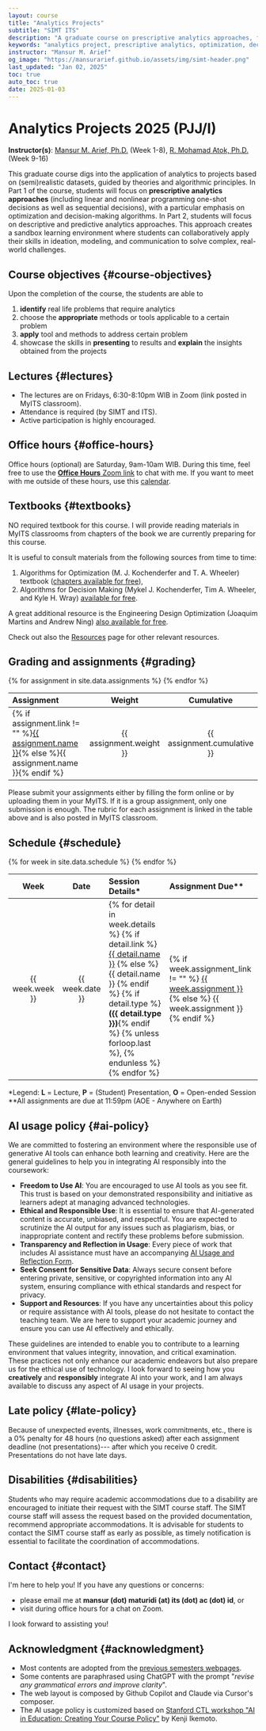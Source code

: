 ```yaml
---
layout: course
title: "Analytics Projects"
subtitle: "SIMT ITS"
description: "A graduate course on prescriptive analytics approaches, focusing on optimization and decision-making algorithms through hands-on group projects."
keywords: "analytics project, prescriptive analytics, optimization, decision-making, SIMT ITS, data science"
instructor: "Mansur M. Arief"
og_image: "https://mansurarief.github.io/assets/img/simt-header.png"
last_updated: "Jan 02, 2025"
toc: true
auto_toc: true
date: 2025-01-03
---
```


# Analytics Projects 2025 (PJJ/I)

**Instructor(s)**: [Mansur M. Arief, Ph.D.](https://mansurarief.github.io/) (Week 1-8), [R. Mohamad Atok, Ph.D.](https://www.its.ac.id/statistika/dosen-staff/daftar-dosen/r-mohamad-atok/) (Week 9-16)


<!-- <div class="course-diagram">
{% include_relative assets/svg/course-diagram.svg %}
</div> -->

This graduate course digs into the application of analytics to projects based on (semi)realistic datasets, guided by theories and algorithmic principles. In Part 1 of the course, students will focus on **prescriptive analytics approaches** (including linear and nonlinear programming one-shot decisions as well as sequential decisions), with a particular emphasis on optimization and decision-making algorithms. In Part 2, students will focus on descriptive and predictive analytics approaches. This approach creates a sandbox learning environment where students can collaboratively apply their skills in ideation, modeling, and communication to solve complex, real-world challenges.

## Course objectives {#course-objectives}

Upon the completion of the course, the students are able to

1. **identify** real life problems that require analytics
2. choose the **appropriate** methods or tools applicable to a certain problem
3. **apply** tool and methods to address certain problem
4. showcase the skills in **presenting** to results and **explain** the insights obtained from the projects

## Lectures {#lectures}
- The lectures are on Fridays, 6:30-8:10pm WIB in Zoom (link posted in MyITS classroom). 
- Attendance is required (by SIMT and ITS).
- Active participation is highly encouraged.

## Office hours {#office-hours}

Office hours (optional) are Saturday, 9am-10am WIB. During this time, feel free to use the [**Office Hours** Zoom link](https://classroom.its.ac.id/mod/url/view.php?id=1249539) to chat with me. If you want to meet with me outside of these hours, use this [calendar](https://mansurarief.github.io/calendar/).

## Textbooks {#textbooks}

NO required textbook for this course. I will provide reading materials in MyITS classrooms from chapters of the book we are currently preparing for this course. 

It is useful to consult materials from the following sources from time to time:

1. Algorithms for Optimization (M. J. Kochenderfer and T. A. Wheeler) textbook ([chapters available for free](https://algorithmsbook.com/optimization/)), 
2. Algorithms for Decision Making (Mykel J. Kochenderfer, Tim A. Wheeler, and Kyle H. Wray) [available for free](https://algorithmsbook.com/#download).

A great additional resource is the Engineering Design Optimization (Joaquim Martins and Andrew Ning) [also available for free](http://websites.umich.edu/~mdolaboratory/pdf/Martins2021.pdf). 

Check out also the [Resources](/resources) page for other relevant resources.

## Grading and assignments {#grading}

<table class="table-schedule">
  <thead>
    <tr>
      <th style="text-align: left">Assignment</th>
      <th style="text-align: center">Weight</th>
      <th style="text-align: center">Cumulative</th>
    </tr>
  </thead>
  <tbody>
    {% for assignment in site.data.assignments %}
    <tr>
      <td style="text-align: left">{% if assignment.link != "" %}<a href="{{ assignment.link }}">{{ assignment.name }}</a>{% else %}{{ assignment.name }}{% endif %}</td>
      <td style="text-align: center">{{ assignment.weight }}</td>
      <td style="text-align: center">{{ assignment.cumulative }}</td>
    </tr>
    {% endfor %}
  </tbody>
</table>

Please submit your assignments either by filling the form online or by uploading them in your MyITS. If it is a group assignment, only one submission is enough. The rubric for each assignment is linked in the table above and is also posted in MyITS classroom.

## Schedule {#schedule}

<table class="table-schedule">
  <thead>
    <tr>
      <th style="text-align: center">Week</th>
      <th style="text-align: center">Date</th>
      <th style="text-align: left">Session Details*</th>
      <th style="text-align: left">Assignment Due**</th>
    </tr>
  </thead>
  <tbody>
    {% for week in site.data.schedule %}
    <tr>
      <td style="text-align: center">{{ week.week }}</td>
      <td style="text-align: center">{{ week.date }}</td>
      <td style="text-align: left">
        {% for detail in week.details %}
          {% if detail.link %}
            <a href="{{ detail.link }}">{{ detail.name }}</a>
          {% else %}
            {{ detail.name }}
          {% endif %}
          {% if detail.type %}<strong>({{ detail.type }})</strong>{% endif %}
          {% unless forloop.last %}, {% endunless %}
        {% endfor %}
      </td>
      <td style="text-align: left">
        {% if week.assignment_link != "" %}
          <a href="{{ week.assignment_link }}">{{ week.assignment }}</a>
        {% else %}
          {{ week.assignment }}
        {% endif %}
      </td>
    </tr>
    {% endfor %}
  </tbody>
</table>

<div class="legend">*Legend: <strong>L</strong> = Lecture, <strong>P</strong> = (Student) Presentation, <strong>O</strong> = Open-ended Session</div>

<div class="legend"><emph>**All assignments are due at 11:59pm (AOE - Anywhere on Earth)</emph></div>

## AI usage policy {#ai-policy}

We are committed to fostering an environment where the responsible use of generative AI tools can enhance both learning and creativity. Here are the general guidelines to help you in integrating AI responsibly into the coursework:

- **Freedom to Use AI**: You are encouraged to use AI tools as you see fit. This trust is based on your demonstrated responsibility and initiative as learners adept at managing advanced technologies.
- **Ethical and Responsible Use**: It is essential to ensure that AI-generated content is accurate, unbiased, and respectful. You are expected to scrutinize the AI output for any issues such as plagiarism, bias, or inappropriate content and rectify these problems before submission.
- **Transparency and Reflection in Usage**: Every piece of work that includes AI assistance must have an accompanying [AI Usage and Reflection Form](https://mansurarief.github.io/ai-usage-and-reflection-form.docx).
- **Seek Consent for Sensitive Data**: Always secure consent before entering private, sensitive, or copyrighted information into any AI system, ensuring compliance with ethical standards and respect for privacy.
- **Support and Resources**: If you have any uncertainties about this policy or require assistance with AI tools, please do not hesitate to contact the teaching team. We are here to support your academic journey and ensure you can use AI effectively and ethically.
  
These guidelines are intended to enable you to contribute to a learning environment that values integrity, innovation, and critical examination. These practices not only enhance our academic endeavors but also prepare us for the ethical use of technology. 
I look forward to seeing how you **creatively** and **responsibly** integrate AI into your work, and I am always available to discuss any aspect of AI usage in your projects.

## Late policy {#late-policy}

Because of unexpected events, illnesses, work commitments, etc., there is a 0% penalty for 48 hours (no questions asked) after each assignment deadline (not presentations)--- after which you receive 0 credit. Presentations do not have late days. 

## Disabilities {#disabilities}

Students who may require academic accommodations due to a disability are encouraged to initiate their request with the SIMT course staff. The SIMT course staff will assess the request based on the provided documentation, recommend appropriate accommodations. It is advisable for students to contact the SIMT course staff as early as possible, as timely notification is essential to facilitate the coordination of accommodations.

## Contact {#contact}

I'm here to help you! If you have any questions or concerns:
- please email me at **mansur (dot) maturidi (at) its (dot) ac (dot) id**, or 
- visit during office hours for a chat on Zoom.

I look forward to assisting you!

## Acknowledgment {#acknowledgment}

- Most contents are adopted from the [previous semesters webpages](/past-courses). 
- Some contents are paraphrased using ChatGPT with the prompt "*revise any grammatical errors and improve clarity*".
- The web layout is composed by Github Copilot and Claude via Cursor's composer.
- The AI usage policy is customized based on [Stanford CTL workshop "AI in Education: Creating Your Course Policy"](https://docs.google.com/presentation/d/1XgN7uLrYvxYrZoKAVrlKL05Ng_uIxl_Y/edit?usp=sharing&ouid=109376912442294374565&rtpof=true&sd=true) by Kenji Ikemoto. 